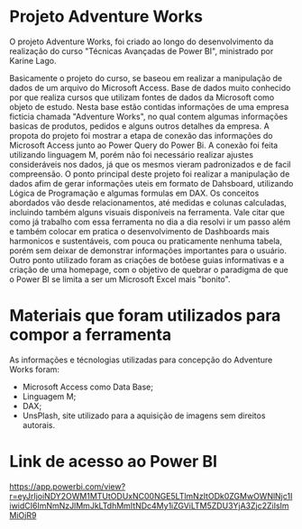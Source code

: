 # Projeto Adventure Works

O projeto Adventure Works, foi criado ao longo do desenvolvimento da realização do curso "Técnicas Avançadas de Power BI", ministrado por Karine Lago.

Basicamente o projeto do curso, se baseou em realizar a manipulação de dados de um arquivo do Microsoft Access. Base de dados muito conhecido por que realiza cursos que utilizam fontes de dados da Microsoft como objeto de estudo. Nesta base estão contidas informações de uma empresa ficticia chamada "Adventure Works", no qual contem algumas informações basicas de produtos, pedidos e alguns outros detalhes da empresa.
A propota do projeto foi mostrar a etapa de conexão das informações do Microsoft Access junto ao Power Query do Power Bi. A conexão foi feita utilizando linguagem M, porém não foi necessário realizar ajustes consideráveis nos dados, já que os mesmos vieram padronizados e de facil compreensão.
O ponto principal deste projeto foi realizar a manipulação de dados afim de gerar informações uteis em formato de Dahsboard, utilizando Lógica de Programação e algumas formulas em DAX. Os conceitos abordados vão desde relacionamentos, até medidas e colunas calculadas, incluindo também alguns visuais disponíveis na ferramenta. 
Vale citar que como já trabalho com essa ferramenta no dia a dia resolvi ir um passo além e também colocar em pratica o desenvolvimento de Dashboards mais harmonicos e sustentáveis, com pouca ou praticamente nenhuma tabela, porém sem deixar de demonstrar informações importantes para o usuário. Outro ponto utilizado foram as criações de botõese guias informativas e a criação de uma homepage, com o objetivo de quebrar o paradigma de que o Power BI se limita a ser um Microsoft Excel mais "bonito".

# Materiais que foram utilizados para compor a ferramenta

As informações e técnologias utilizadas para concepção do Adventure Works foram:

 - Microsoft Access como Data Base;
 - Linguagem M;
 - DAX;
 - UnsPlash, site utilizado para a aquisição de imagens sem direitos autorais.


# Link de acesso ao Power BI
https://app.powerbi.com/view?r=eyJrIjoiNDY2OWM1MTUtODUxNC00NGE5LTlmNzItODk0ZGMwOWNlNjc1IiwidCI6ImNmNzJlMmJkLTdhMmItNDc4My1iZGViLTM5ZDU3YjA3Zjc2ZiIsImMiOjR9
